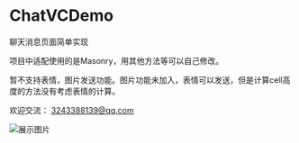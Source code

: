 # ChatVCDemo
聊天消息页面简单实现

项目中适配使用的是Masonry，用其他方法等可以自己修改。

暂不支持表情，图片发送功能。图片功能未加入，表情可以发送，但是计算cell高度的方法没有考虑表情的计算。

欢迎交流： 3243388139@qq.com

![展示图片](https://github.com/diankuanghuolong/ChatVCDemo/blob/master/ChatVCDemo/showImgs/chatDemo.gif)
